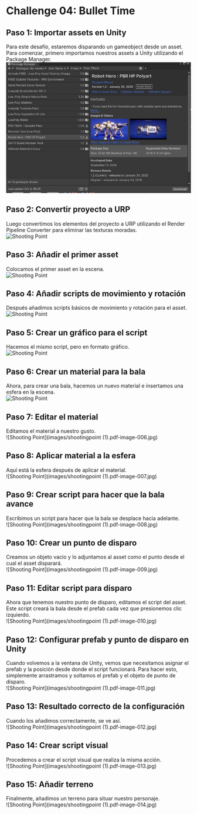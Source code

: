 
# Challenge 04: Bullet Time

## Paso 1: Importar assets en Unity
Para este desafío, estaremos disparando un gameobject desde un asset. Para comenzar, primero importamos nuestros assets a Unity utilizando el Package Manager.  
![Shooting Point](images/shootingpoint(1).pdf-image-000.jpg)

## Paso 2: Convertir proyecto a URP
Luego convertimos los elementos del proyecto a URP utilizando el Render Pipeline Converter para eliminar las texturas moradas.  
![Shooting Point](images/shootingpoint%(1).pdf-image-001.jpg)

## Paso 3: Añadir el primer asset
Colocamos el primer asset en la escena.  
![Shooting Point](images/shootingpoint%(1).pdf-image-002.jpg)

## Paso 4: Añadir scripts de movimiento y rotación
Después añadimos scripts básicos de movimiento y rotación para el asset.  
![Shooting Point](images/shootingpoint%(1).pdf-image-003.jpg)

## Paso 5: Crear un gráfico para el script
Hacemos el mismo script, pero en formato gráfico.  
![Shooting Point](images/shootingpoint%(1).pdf-image-004.jpg)

## Paso 6: Crear un material para la bala
Ahora, para crear una bala, hacemos un nuevo material e insertamos una esfera en la escena.  
![Shooting Point](images/shootingpoint%(1).pdf-image-005.jpg)

## Paso 7: Editar el material
Editamos el material a nuestro gusto.  
![Shooting Point](images/shootingpoint (1).pdf-image-006.jpg)

## Paso 8: Aplicar material a la esfera
Aquí está la esfera después de aplicar el material.  
![Shooting Point](images/shootingpoint (1).pdf-image-007.jpg)

## Paso 9: Crear script para hacer que la bala avance
Escribimos un script para hacer que la bala se desplace hacia adelante.  
![Shooting Point](images/shootingpoint (1).pdf-image-008.jpg)

## Paso 10: Crear un punto de disparo
Creamos un objeto vacío y lo adjuntamos al asset como el punto desde el cual el asset disparará.  
![Shooting Point](images/shootingpoint (1).pdf-image-009.jpg)

## Paso 11: Editar script para disparo
Ahora que tenemos nuestro punto de disparo, editamos el script del asset. Este script creará la bala desde el prefab cada vez que presionemos clic izquierdo.  
![Shooting Point](images/shootingpoint (1).pdf-image-010.jpg)

## Paso 12: Configurar prefab y punto de disparo en Unity
Cuando volvemos a la ventana de Unity, vemos que necesitamos asignar el prefab y la posición desde donde el script funcionará. Para hacer esto, simplemente arrastramos y soltamos el prefab y el objeto de punto de disparo.  
![Shooting Point](images/shootingpoint (1).pdf-image-011.jpg)

## Paso 13: Resultado correcto de la configuración
Cuando los añadimos correctamente, se ve así.  
![Shooting Point](images/shootingpoint (1).pdf-image-012.jpg)

## Paso 14: Crear script visual
Procedemos a crear el script visual que realiza la misma acción.  
![Shooting Point](images/shootingpoint (1).pdf-image-013.jpg)

## Paso 15: Añadir terreno
Finalmente, añadimos un terreno para situar nuestro personaje.  
![Shooting Point](images/shootingpoint (1).pdf-image-014.jpg)


